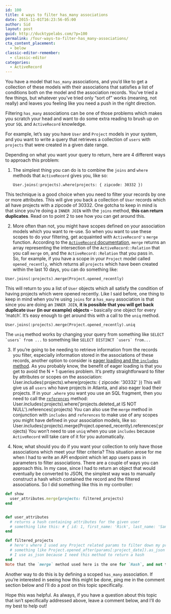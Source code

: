 ```yaml
---
id: 100
title: 4 ways to filter has_many associations
date: 2015-11-01T16:23:56-05:00
author: Sid
layout: post
guid: http://ducktypelabs.com/?p=100
permalink: /four-ways-to-filter-has_many-associations/
cta_content_placement:
  - below
classic-editor-remember:
  - classic-editor
categories:
  - ActiveRecord
---
```

You have a model that `has_many` associations, and you&#8217;d like to get a collection of these models with their associations that satisfies a list of conditions both on the model and the association records. You&#8217;ve tried a few things, but whatever you&#8217;ve tried only &#8220;sort of&#8221; works (meaning, not really) and leaves you feeling like you need a push in the right direction.

Filtering `has_many` associations can be one of those problems which makes you scratch your head and want to do some extra reading to brush up on your `SQL` and `ActiveRecord` knowledge.

For example, let&#8217;s say you have `User` and `Project` models in your system, and you want to write a query that retrieves a collection of `users` with `projects` that were created in a given date range.

Depending on what you want your query to return, here are 4 different ways to approach this problem:

  1. The simplest thing you can do is to combine the `joins` and `where` methods that `ActiveRecord` gives you, like so:
    
        ```
        User.joins(:projects).where(projects: { zipcode: 30332 })
        ```
 This technique is a good choice when you need to filter your records by one or more attributes. This will give you back a collection of `User` records which all have projects with a zipcode of 30332.
 One gotcha to keep in mind is that since you&#8217;re doing a `INNER JOIN` with the `joins` method, **this can return duplicates**. Read on to point 2 to see how you can get around this.

  2. More often than not, you might have scopes defined on your association models which you want to re-use. So when you want to use these scopes to do your filtering, get acquainted with `ActiveRecord's` `merge` function. According to the [`ActiveRecord` documentation](http://apidock.com/rails/ActiveRecord/SpawnMethods/merge), `merge` returns an array representing the intersection of the `ActiveRecord::Relation` that you call `merge` on, and the `ActiveRecord::Relation` that you pass in.  
 So, for example, if you have a scope in your `Project` model called `opened_recently`, which returns all `projects` which have been created within the last 10 days, you can do something like:
  ```
  User.joins(:projects).merge(Project.opened_recently)
  ```
 This will return to you a list of `User` objects which all satisfy the condition of having projects which were opened recently.
 Like I said before, one thing to keep in mind when you&#8217;re using `joins` for a `has_many` association is that since you are doing an `INNER JOIN`, **it is possible that you will get back duplicate `User` (in our example) objects** &#8211; basically one object for every &#8216;match&#8217;. 
 It&#8217;s easy enough to get around this with a call to the `uniq` method.
 ```
 User.joins(:projects).merge(Project.opened_recently).uniq
 ```
 The `uniq` method works by changing your query from something like ``SELECT `users` from ...`` to something like ``SELECT DISTINCT `users` from...``

  3. If you&#8217;re going to be needing to retrieve information from the records you filter, especially information stored in the associations of these records, another option to consider is [eager loading and the `includes` method](http://guides.rubyonrails.org/active_record_querying.html#eager-loading-associations). As you probably know, the benefit of eager loading is that you get to avoid the N + 1 queries problem.
 It&#8217;s pretty straightforward to filter by attributes or scopes on the association:
     User.includes(:projects).where(projects: { zipcode: '30332' })
 This will give us all `users` who have projects in Atlanta, and also eager load their projects.
 If in your `.where` you want you use an SQL fragment, then you need to call the [`references`](http://apidock.com/rails/ActiveRecord/QueryMethods/references) method:
     User.includes(:projects).where('projects.deleted_at IS NOT NULL').references(:projects)
 You can also use the `merge` method in conjunction with `includes` and `references` to make use of any scopes you might have defined in your association models, like so:
     User.includes(:projects).merge(Project.opened_recently).references(:projects)
 You won&#8217;t need to use `uniq` when you use `includes` because `ActiveRecord` will take care of it for you automatically.

  4. Now, what should you do if you want your collection to only have those associations which meet your filter criteria? This situation arose for me when I had to write an API endpoint which let app users pass in parameters to filter associations. There are a couple of ways you can approach this. In my case, since I had to return an object that would eventually be converted to JSON, the simplest way was to manually construct a hash which contained the record and the filtered associations.
 So I did something like this in my controller:

 ```ruby
 def show 
   user_attributes.merge(projects: filtered_projects) 
 end
 
 
 def user_attributes 
   # returns a hash containing attributes for the given user 
   # something like this: # { id: 1, first_name: 'Rick', last_name: 'Sanchez' } 
 end
 
 def filtered_projects 
   # here's where I used any Project related params to filter down my projects 
   # something like Project.opened_after(params[:project_date]).as_json 
   # I use as_json because I need this method to return a hash 
 end
 Note that the `merge` method used here is the one for `Hash`, and not the `ActiveRecord` method. You should be able to extend this to return multiple users as well.
 ```
 Another way to do this is by defining a scoped `has_many` association. If you&#8217;re interested in seeing how this might be done, ping me in the comment section below and I&#8217;ll do a post on this topic specifically.

Hope this was helpful. As always, if you have a question about this topic that isn&#8217;t specifically addressed above, leave a comment below, and I&#8217;ll do my best to help out!
